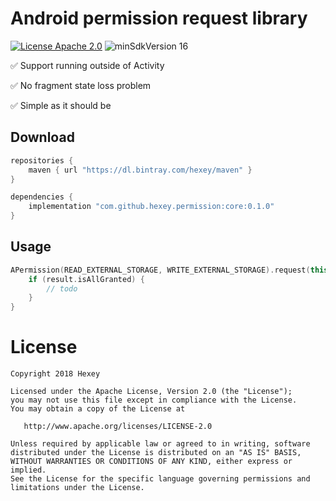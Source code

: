 # Android permission request library

[![License Apache 2.0](https://img.shields.io/badge/License-Apache%202.0-blue.svg?style=true)](http://www.apache.org/licenses/LICENSE-2.0)
![minSdkVersion 16](https://img.shields.io/badge/minSdkVersion-16-red.svg?style=true)

:white_check_mark: Support running outside of Activity

:white_check_mark: No fragment state loss problem

:white_check_mark: Simple as it should be

Download
---------------

```groovy
repositories {
    maven { url "https://dl.bintray.com/hexey/maven" }
}

dependencies {
    implementation "com.github.hexey.permission:core:0.1.0"
}
```

Usage
---------------
```kotlin
APermission(READ_EXTERNAL_STORAGE, WRITE_EXTERNAL_STORAGE).request(this) { result ->
    if (result.isAllGranted) {
        // todo
    }
}
```



License
=======

    Copyright 2018 Hexey

    Licensed under the Apache License, Version 2.0 (the "License");
    you may not use this file except in compliance with the License.
    You may obtain a copy of the License at

       http://www.apache.org/licenses/LICENSE-2.0

    Unless required by applicable law or agreed to in writing, software
    distributed under the License is distributed on an "AS IS" BASIS,
    WITHOUT WARRANTIES OR CONDITIONS OF ANY KIND, either express or implied.
    See the License for the specific language governing permissions and
    limitations under the License.

